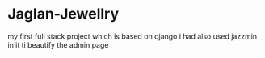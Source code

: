 # Jaglan-Jewellry
my first full stack project which is based on django i had also used jazzmin in it ti beautify the admin page
